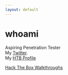 ```yaml
---
layout: default
---
```


# whoami

Aspiring Penetration Tester  
My [Twitter](https://twitter.com/WatIsYourPasswd).  
My [HTB Profile](https://www.hackthebox.eu/home/users/profile/49486)  


[Hack The Box Walkthroughs](https://watisyourpasswd.github.io/HTB/)
